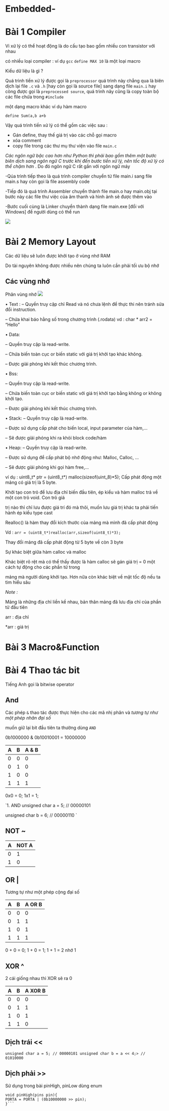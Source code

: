 # Embedded-
# Bài 1 Compiler 
Vi xử lý có thể hoạt động là do cấu tạo bao gồm nhiều con transistor với nhau 

có nhiều loại compiler : ví dụ `gcc`
`define MAX 10` là một loại macro 

Kiểu dữ liệu là gì ? 

Quá trình tiền xử lý được gọi là `preprocessor` quá trình này chẳng qua là biên dịch lại file `.c` và `.h` [hay còn gọi là source file] sang dạng file `main.i` hay còng được gọi là `preprocessed source`, quá trình nãy cũng là copy toàn bộ các file chứa trong `#include` 

một dạng macro khác ví dụ hàm macro 

`define Sum(a,b a+b `

Vậy quá trình tiền xử lý có thể gồm các việc sau : 
- Gán define, thay thế giá trị vào các chỗ gọi macro 
- xóa comment 
- copy file trong các thư mụ thư viện vào file `main.c `

*Các ngôn ngữ bậc cao hơn như Python thì phải bao gồm thêm một bước biên dịch sang ngôn ngữ C trước khi đến bước tiền xử lý, nên tốc độ xử lý có thể chậm hơn* . Do đó ngôn ngữ C rất gần với ngôn ngữ máy 

-Qúa trình tiếp theo là quá trình compiler chuyển từ file main.i sang file main.s hay còn gọi là file assembly code

-Tiếp đó là quá trình Assembler chuyển thành file main.o hay main.obj tại bước này các file thư việc của âm thanh và hình ảnh sẽ được thêm vào 

-Bước cuối cùng là Linker chuyển thành dạng file main.exe [đổi với Windows] để người dùng có thể run 

<img src="https://i.ytimg.com/vi/LOWQg8BNQJ4/maxresdefault.jpg">

# Bài 2 Memory Layout 

Các dữ liệu sẽ luôn được khởi tạo ở vùng nhớ RAM

Do tài nguyên không được nhiều nên chúng ta luôn cần phải tối ưu bộ nhớ 

## Các vùng nhớ 
Phân vùng nhớ
 <img src="https://courses.engr.illinois.edu/cs225/fa2022/assets/notes/stack_heap_memory/memory_layout.png">

•	Text :
– Quyền truy cập chỉ Read và nó chưa lệnh để thực thi nên tránh sửa đổi instruction.

– Chứa khai báo hằng số trong chương trình (.rodata) vd : char * arr2 = “Hello” 

•	Data:

– Quyền truy cập là read-write.

– Chứa biến toàn cục or biến static với giá trị khởi tạo khác không.

– Được giải phóng khi kết thúc chương trình.

•	Bss:

– Quyền truy cập là read-write.

– Chứa biến toàn cục or biến static với giá trị khởi tạo bằng không or không khởi tạo.

– Được giải phóng khi kết thúc chương trình.

•	Stack:
– Quyền truy cập là read-write.

– Được sử dụng cấp phát cho biến local, input parameter của hàm,…

– Sẽ được giải phóng khi ra khỏi block code/hàm

•	Heap:
– Quyền truy cập là read-write.

– Được sử dụng để cấp phát bộ nhớ động như: Malloc, Calloc, …

– Sẽ được giải phóng khi gọi hàm free,…

ví dụ : uint8_t* ptr = (uint8_t*) malloc(sizeof(uint_8)*5);  Cấp phát động một mảng có giá trị là 5 byte. 

Khởi tạo con trỏ để lưu địa chỉ biến đầu tiên, ép kiểu và hàm malloc trả về một con trỏ void. Con trỏ giá 

trị nào thỉ chỉ lưu được giá trí đó mà thôi, muốn lưu giá trị khác ta phải tiến hành ép kiểu type cast 

Realloc() là hàm thay đổi kích thước của mảng mà mình đã cấp phát động

Vd : `arr = (uint8_t*)realloc(arr,sizeof(uint8_t)*3); `

Thay đổi mảng đã cấp phát động từ 5 byte về còn 3 byte 

Sự khác biệt giữa hàm calloc và malloc 

Khác biệt rõ rệt mà có thể thấy được là hàm calloc sẽ gán giá trị = 0 một cách tự động cho các phần tử trong 

mảng mà người dùng khởi tạo. Hơn nữa còn khác biệt về mặt tốc độ nếu ta tìm hiểu sâu 

*Note :*

Mảng là những địa chỉ liền kề nhau, bản thân mảng đã lưu địa chỉ của phần tử đầu tiên 

arr : địa chỉ 

*arr : giá trị 

# Bài 3 Macro&Function 

# Bài 4 Thao tác bit 

Tiếng Anh gọi là bitwise operator 

## And 

Các phép `&` thao tác được thực hiện cho các mã nhị phân và *tương tự như một phép nhân đại số*

muốn giữ lại bit đầu tiên ta thường dùng `AND`

0b1000000 & 0b10010001 = 10000000 

| A | B | A & B| 
|--------------|-------|------|
| 0 | 0| 0| 
| 0 | 1 | 0 | 
| 1 | 0 | 0| 
| 1 | 1 | 1| 

0x0 = 0; 1x1 = 1; 

`1. AND 
unsigned char a = 5; // 00000101

unsigned char b = 6; // 00000110
`
## NOT ~

| A | NOT A |  
|--------------|-------|
| 0 | 1| 
| 1 |0 |  

## OR |

Tương tự như một phép cộng đại số 

| A | B | A OR B| 
|--------------|-------|------|
| 0 | 0| 0| 
| 0 | 1 | 1 | 
| 1 | 0 | 1| 
| 1 | 1 | 1| 

0 + 0 = 0; 1 + 0 = 1; 1 + 1 = 2 nhớ 1 

## XOR ^ 

2 cái giống nhau thì XOR sẽ ra 0 

| A | B | A XOR B| 
|--------------|-------|------|
| 0 | 0| 0| 
| 0 | 1 | 1 | 
| 1 | 0 | 1| 
| 1 | 1 | 0| 

## Dịch trái <<

``
unsigned char a = 5; // 00000101
unsigned char b = a << 4;> // 01010000
``


## Dịch phải >>

Sử dụng trong bài pinHigh, pinLow dùng enum 

```
void pinHigh(pins pin){
PORTA = PORTA | (0b10000000 >> pin); 
}```